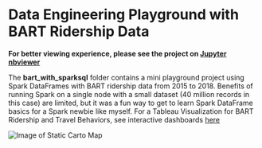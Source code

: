# Data Engineering Playground with BART Ridership Data 

**For better viewing experience, please see the project on [Jupyter nbviewer](https://nbviewer.jupyter.org/github/chenliny/DataEngineering_Playground/blob/master/bart_with_sparksql/BART_Ridership_Spark.ipynb)**

The **bart_with_sparksql** folder contains a mini playground project using Spark DataFrames with BART ridership data from 2015 to 2018. Benefits of running Spark on a single node with a small dataset (40 million records in this case) are limited, but it was a fun way to get to learn Spark DataFrame basics for a Spark newbie like myself.
For a Tableau Visualization for BART Ridership and Travel Behaviors, see interactive dashboards [here](https://public.tableau.com/profile/chenlin.ye#!/vizhome/BART_Ridership_2018_cye/StationProfile)

![Image of Static Carto Map](https://github.com/chenliny/DataEngineering_Playground/blob/master/bart_with_sparksql/BART.png)
